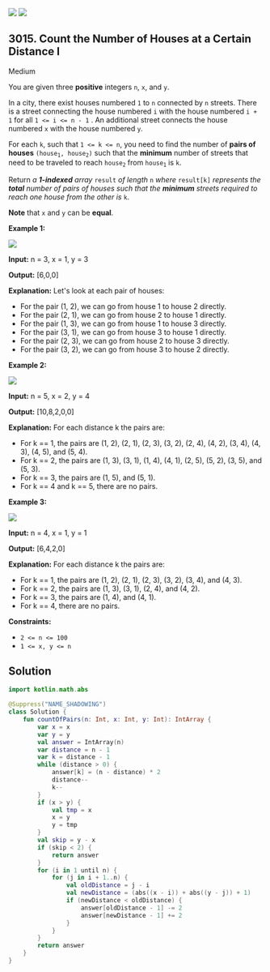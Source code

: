 [![](https://img.shields.io/github/stars/javadev/LeetCode-in-Kotlin?label=Stars&style=flat-square)](https://github.com/javadev/LeetCode-in-Kotlin)
[![](https://img.shields.io/github/forks/javadev/LeetCode-in-Kotlin?label=Fork%20me%20on%20GitHub%20&style=flat-square)](https://github.com/javadev/LeetCode-in-Kotlin/fork)

## 3015\. Count the Number of Houses at a Certain Distance I

Medium

You are given three **positive** integers `n`, `x`, and `y`.

In a city, there exist houses numbered `1` to `n` connected by `n` streets. There is a street connecting the house numbered `i` with the house numbered `i + 1` for all `1 <= i <= n - 1` . An additional street connects the house numbered `x` with the house numbered `y`.

For each `k`, such that `1 <= k <= n`, you need to find the number of **pairs of houses** <code>(house<sub>1</sub>, house<sub>2</sub>)</code> such that the **minimum** number of streets that need to be traveled to reach <code>house<sub>2</sub></code> from <code>house<sub>1</sub></code> is `k`.

Return _a **1-indexed** array_ `result` _of length_ `n` _where_ `result[k]` _represents the **total** number of pairs of houses such that the **minimum** streets required to reach one house from the other is_ `k`.

**Note** that `x` and `y` can be **equal**.

**Example 1:**

![](https://assets.leetcode.com/uploads/2023/12/20/example2.png)

**Input:** n = 3, x = 1, y = 3

**Output:** [6,0,0]

**Explanation:** Let's look at each pair of houses: 
- For the pair (1, 2), we can go from house 1 to house 2 directly. 
- For the pair (2, 1), we can go from house 2 to house 1 directly. 
- For the pair (1, 3), we can go from house 1 to house 3 directly. 
- For the pair (3, 1), we can go from house 3 to house 1 directly. 
- For the pair (2, 3), we can go from house 2 to house 3 directly. 
- For the pair (3, 2), we can go from house 3 to house 2 directly.

**Example 2:**

![](https://assets.leetcode.com/uploads/2023/12/20/example3.png)

**Input:** n = 5, x = 2, y = 4

**Output:** [10,8,2,0,0]

**Explanation:** For each distance k the pairs are: 
- For k == 1, the pairs are (1, 2), (2, 1), (2, 3), (3, 2), (2, 4), (4, 2), (3, 4), (4, 3), (4, 5), and (5, 4). 
- For k == 2, the pairs are (1, 3), (3, 1), (1, 4), (4, 1), (2, 5), (5, 2), (3, 5), and (5, 3). 
- For k == 3, the pairs are (1, 5), and (5, 1). 
- For k == 4 and k == 5, there are no pairs.

**Example 3:**

![](https://assets.leetcode.com/uploads/2023/12/20/example5.png)

**Input:** n = 4, x = 1, y = 1

**Output:** [6,4,2,0]

**Explanation:** For each distance k the pairs are: 
- For k == 1, the pairs are (1, 2), (2, 1), (2, 3), (3, 2), (3, 4), and (4, 3). 
- For k == 2, the pairs are (1, 3), (3, 1), (2, 4), and (4, 2). 
- For k == 3, the pairs are (1, 4), and (4, 1). 
- For k == 4, there are no pairs.

**Constraints:**

*   `2 <= n <= 100`
*   `1 <= x, y <= n`

## Solution

```kotlin
import kotlin.math.abs

@Suppress("NAME_SHADOWING")
class Solution {
    fun countOfPairs(n: Int, x: Int, y: Int): IntArray {
        var x = x
        var y = y
        val answer = IntArray(n)
        var distance = n - 1
        var k = distance - 1
        while (distance > 0) {
            answer[k] = (n - distance) * 2
            distance--
            k--
        }
        if (x > y) {
            val tmp = x
            x = y
            y = tmp
        }
        val skip = y - x
        if (skip < 2) {
            return answer
        }
        for (i in 1 until n) {
            for (j in i + 1..n) {
                val oldDistance = j - i
                val newDistance = (abs((x - i)) + abs((y - j)) + 1)
                if (newDistance < oldDistance) {
                    answer[oldDistance - 1] -= 2
                    answer[newDistance - 1] += 2
                }
            }
        }
        return answer
    }
}
```